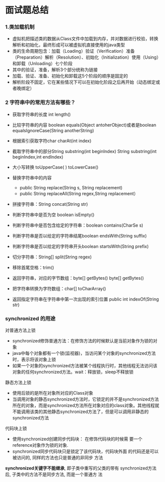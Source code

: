 # 面试题总结

### 1.类加载机制

* 虚拟机把描述类的数据从Class文件中加载到内存，并对数据进行校验，转换解析和初始化，最终形成可以被虚拟机直接使用的java类型
* 类的生命周期包含：加载（Loading）验证（Verification）准备（Preparation）解析（Resolution）、初始化（Initialization）使用（Using）和卸载（Unloading）七个阶段
* 其中的验证，准备，解析3个部分统称为链接
* 加载、验证、准备、初始化和卸载这5个阶段的顺序是固定的
* 解析阶段不固定，它在某些情况下可以在初始化阶段之后再开始（动态绑定或者晚绑定）

### 2 字符串中的常用方法有哪些？

* 获取字符串的长度 int length()
* 比较字符串的内容 boolean equals(Object antoherObject)或者是boolean equalsIgnoreCase(String anotherString)
* 根据索引获取字符char charAt(int index)

* 截取字符串中的部分String substring(int beginIndex) String substring(int beginIndex,int endIndex)
* 大小写转换 toUpperCase( )  toLowerCase()
* 替换字符串中的内容
  * public String replace(String s, String replacement)
  * public String replaceAll(String regex,String replacement）
* 拼接字符串：String concat(String str)
* 判断字符串中是否为空 boolean isEmpty()
* 判断字符串中是否包含给定的字符串：boolean contains(CharSe s)
* 判断字符串是否以给定的字符串结尾boolean endsWith(String suffix)
* 判断字符串是否以给定的字符串开头boolean startsWith(String prefix)
* 切分字符串：String[] split(String regex)
* 移除首尾空格：trim()
* 返回字符串，对应的字节数组：byte[] getBytes()  byte[] getBytes()
* 把字符串转换为字符数组：char[] toCharArray()
* 返回指定字符串在字符串中第一次出现的索引位置 public int indexOf(String str)

### synchronized 的用途

对普通方法上锁

* synchronized修饰普通方法：在修饰方法的时候默认是当前对象作为锁的对象
* java中每个对象都有一个锁(监视器)，当访问某个对象的synchronized方法时，表示将该对象上锁
* 如果一个对象的synchronized方法被某个线程执行时，其他线程无法访问该对象的任何synchronized方法。wait：释放锁，sleep不释放锁

静态方法上锁

* 使用后锁的是所在对象所对应的Class对象
* 当调用对象的静态synchronized方法时，它锁定的并不是synchronized方法所在的对象，而是synchronized方法所在对象对应的class对象。其他线程就不能调用该类的其他静态synchronized方法了，但是可以调用非静态的synchronized方法

代码块上锁

* 使用synchronized创建同步代码块： 在修饰代码块的时候需
  要一个reference对象作为锁的对象.
* synchronized同步代码块只是锁定了该代码块，代码块外面
  的代码还是可以被访问的, 同样的方法也只是普通的非同步
  方法

**synchronized关键字不能继承**, 即子类中重写的父类的带有
synchronized方法后, 子类中的方法不是同步方法, 而是一个普通方
法